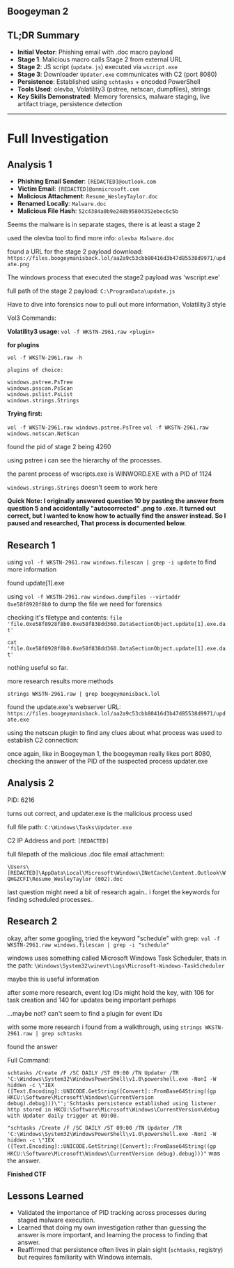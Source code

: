 Boogeyman 2
--------------

## TL;DR Summary

- **Initial Vector**: Phishing email with .doc macro payload
- **Stage 1**: Malicious macro calls Stage 2 from external URL
- **Stage 2**: JS script (`update.js`) executed via `wscript.exe`
- **Stage 3**: Downloader `Updater.exe` communicates with C2 (port 8080)
- **Persistence**: Established using `schtasks` + encoded PowerShell
- **Tools Used**: olevba, Volatility3 (pstree, netscan, dumpfiles), strings
- **Key Skills Demonstrated**: Memory forensics, malware staging, live artifact triage, persistence detection


---

# **Full Investigation**


## Analysis 1

- **Phishing Email Sender**: `[REDACTED]@outlook.com`
- **Victim Email**: `[REDACTED]@onmicrosoft.com`
- **Malicious Attachment**: `Resume_WesleyTaylor.doc`
- **Renamed Locally**: `Malware.doc`
- **Malicious File Hash**: `52c4384a0b9e248b95804352ebec6c5b`

Seems the malware is in separate stages, there is at least a stage 2

used the olevba tool to find more info: ```olevba Malware.doc```

found a URL for the stage 2 payload download:
```https://files.boogeymanisback.lol/aa2a9c53cbb80416d3b47d85538d9971/update.png``` 

The windows process that executed the stage2 payload was 'wscript.exe'

full path of the stage 2 payload: ```C:\ProgramData\update.js```

Have to dive into forensics now to pull out more information, Volatility3 style

Vol3 Commands:

**Volatility3 usage:**
```vol -f WKSTN-2961.raw <plugin>```

**for plugins**
```
vol -f WKSTN-2961.raw -h

plugins of choice:

windows.pstree.PsTree
windows.psscan.PsScan
windows.pslist.PsList
windows.strings.Strings
```

**Trying first:**

```vol -f WKSTN-2961.raw windows.pstree.PsTree```
```vol -f WKSTN-2961.raw windows.netscan.NetScan```

found the pid of stage 2 being 4260

using pstree i can see the hierarchy of the processes.

the parent process of wscripts.exe is WINWORD.EXE with a PID of 1124

```windows.strings.Strings``` doesn't seem to work here

**Quick Note: I originally answered question 10 by pasting the answer from question 5 and accidentally "autocorrected" .png to .exe. It turned out correct, but I wanted to know how to actually find the answer instead. So I paused and researched, That process is documented below.**



## Research 1

using ```vol -f WKSTN-2961.raw windows.filescan | grep -i update``` to find more information

found update[1].exe

using ```vol -f WKSTN-2961.raw windows.dumpfiles --virtaddr 0xe58f8928f8b0``` to dump the file we need for forensics

checking it's filetype and contents:
```file 'file.0xe58f8928f8b0.0xe58f838dd360.DataSectionObject.update[1].exe.dat'```

```cat 'file.0xe58f8928f8b0.0xe58f838dd360.DataSectionObject.update[1].exe.dat'```

nothing useful so far.

more research results more methods

```strings WKSTN-2961.raw | grep boogeymanisback.lol```

found the update.exe's webserver URL: 
```https://files.boogeymanisback.lol/aa2a9c53cbb80416d3b47d85538d9971/update.exe```

using the netscan plugin to find any clues about what process was used to establish C2 connection:

once again, like in Boogeyman 1, the boogeyman really likes port 8080, checking the answer of the PID of the suspected process updater.exe


## Analysis 2

PID: 6216

turns out correct, and updater.exe is the malicious process used

full file path: ```C:\Windows\Tasks\Updater.exe```

C2 IP Address and port: ```[REDACTED]```

full filepath of the malicious .doc file email attachment:

```\Users\[REDACTED]\AppData\Local\Microsoft\Windows\INetCache\Content.Outlook\WQHGZCFI\Resume_WesleyTaylor (002).doc```

last question might need a bit of research again.. i forget the keywords for finding scheduled processes..


## **Research 2**

okay, after some googling, tried the keyword "schedule" with grep: ``vol -f WKSTN-2961.raw windows.filescan | grep -i "schedule"``

windows uses something called Microsoft Windows Task Scheduler, thats in the path: ``\Windows\System32\winevt\Logs\Microsoft-Windows-TaskScheduler``

maybe this is useful information

after some more research, event log IDs might hold the key, with 106 for task creation and 140 for updates being important perhaps

...maybe not? can't seem to find a plugin for event IDs

with some more research i found from a walkthrough, using ``strings WKSTN-2961.raw | grep schtasks``

found the answer

Full Command:

```schtasks /Create /F /SC DAILY /ST 09:00 /TN Updater /TR 'C:\Windows\System32\WindowsPowerShell\v1.0\powershell.exe -NonI -W hidden -c \"IEX ([Text.Encoding]::UNICODE.GetString([Convert]::FromBase64String((gp HKCU:\Software\Microsoft\Windows\CurrentVersion debug).debug)))\"';'Schtasks persistence established using listener http stored in HKCU:\Software\Microsoft\Windows\CurrentVersion\debug with Updater daily trigger at 09:00.```

```"schtasks /Create /F /SC DAILY /ST 09:00 /TN Updater /TR 'C:\Windows\System32\WindowsPowerShell\v1.0\powershell.exe -NonI -W hidden -c \"IEX ([Text.Encoding]::UNICODE.GetString([Convert]::FromBase64String((gp HKCU:\Software\Microsoft\Windows\CurrentVersion debug).debug)))"``` was the answer.




**Finished CTF**⠀⠀⠀⠀⠀⠀⠀⠀


## Lessons Learned

- Validated the importance of PID tracking across processes during staged malware execution.
- Learned that doing my own investigation rather than guessing the answer is more important, and learning the process to finding that answer.
- Reaffirmed that persistence often lives in plain sight (`schtasks`, registry) but requires familiarity with Windows internals.
